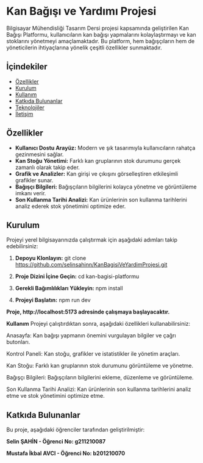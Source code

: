 # Kan Bağışı ve Yardımı Projesi

Bilgisayar Mühendisliği Tasarım Dersi projesi kapsamında geliştirilen Kan Bağışı Platformu, kullanıcıların kan bağışı yapmalarını kolaylaştırmayı ve kan stoklarını yönetmeyi amaçlamaktadır. Bu platform, hem bağışçıların hem de yöneticilerin ihtiyaçlarına yönelik çeşitli özellikler sunmaktadır.

## İçindekiler

- [Özellikler](#özellikler)
- [Kurulum](#kurulum)
- [Kullanım](#kullanım)
- [Katkıda Bulunanlar](#katkıda-bulunanlar)
- [Teknolojiler](#teknolojiler)
- [İletişim](#iletişim)

## Özellikler

- **Kullanıcı Dostu Arayüz:** Modern ve şık tasarımıyla kullanıcıların rahatça gezinmesini sağlar.
- **Kan Stoğu Yönetimi:** Farklı kan gruplarının stok durumunu gerçek zamanlı olarak takip eder.
- **Grafik ve Analizler:** Kan girişi ve çıkışını görselleştiren etkileşimli grafikler sunar.
- **Bağışçı Bilgileri:** Bağışçıların bilgilerini kolayca yönetme ve görüntüleme imkanı verir.
- **Son Kullanma Tarihi Analizi:** Kan ürünlerinin son kullanma tarihlerini analiz ederek stok yönetimini optimize eder.

## Kurulum

Projeyi yerel bilgisayarınızda çalıştırmak için aşağıdaki adımları takip edebilirsiniz:

1. **Depoyu Klonlayın:**
   git clone https://github.com/selinsahinn/KanBagisiVeYardimProjesi.git
   
2. **Proje Dizini İçine Geçin:**
   cd kan-bagisi-platformu
   
3. **Gerekli Bağımlılıkları Yükleyin:**
   npm install
   
4. **Projeyi Başlatın:**
   npm run dev

**Proje, http://localhost:5173 adresinde çalışmaya başlayacaktır.**

**Kullanım**
Projeyi çalıştırdıktan sonra, aşağıdaki özellikleri kullanabilirsiniz:

Anasayfa: Kan bağışı yapmanın önemini vurgulayan bilgiler ve çağrı butonları.

Kontrol Paneli: Kan stoğu, grafikler ve istatistikler ile yönetim araçları.

Kan Stoğu: Farklı kan gruplarının stok durumunu görüntüleme ve yönetme.

Bağışçı Bilgileri: Bağışçıların bilgilerini ekleme, düzenleme ve görüntüleme.

Son Kullanma Tarihi Analizi: Kan ürünlerinin son kullanma tarihlerini analiz etme ve stok yönetimini optimize etme.


## Katkıda Bulunanlar

Bu proje, aşağıdaki öğrenciler tarafından geliştirilmiştir:


**Selin ŞAHİN - Öğrenci No: g211210087**


**Mustafa İkbal AVCI - Öğrenci No: b201210070**

